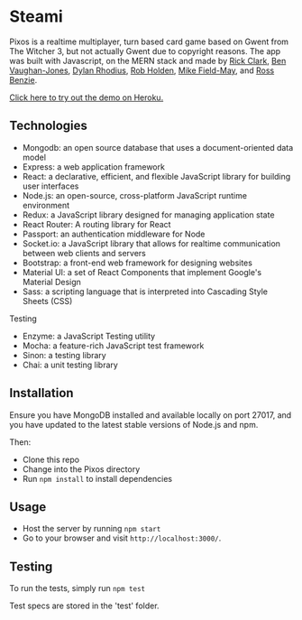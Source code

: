 # Steami
Pixos is a realtime multiplayer, turn based card game based on Gwent from The Witcher 3, but not actually Gwent due to copyright reasons. The app was built with Javascript, on the MERN stack and made by [Rick Clark](https://github.com/rkclark), [Ben Vaughan-Jones](https://github.com/bvjones), [Dylan Rhodius](https://github.com/dylanrhodius), [Rob Holden](https://github.com/holden4), [Mike Field-May](https://github.com/mikefieldmay), and [Ross Benzie](https://github.com/rossbenzie).

[Click here to try out the demo on Heroku.](http://pixos.herokuapp.com/)

## Technologies

- Mongodb: an open source database that uses a document-oriented data model
- Express: a web application framework
- React: a declarative, efficient, and flexible JavaScript library for building user interfaces
- Node.js: an open-source, cross-platform JavaScript runtime environment
- Redux: a JavaScript library designed for managing application state
- React Router: A routing library for React
- Passport: an authentication middleware for Node
- Socket.io: a JavaScript library that allows for realtime communication between web clients and servers
- Bootstrap: a front-end web framework for designing websites
- Material UI: a set of React Components that implement Google's Material Design
- Sass: a scripting language that is interpreted into Cascading Style Sheets (CSS)


Testing

- Enzyme: a JavaScript Testing utility
- Mocha: a feature-rich JavaScript test framework
- Sinon: a testing library
- Chai: a unit testing library

## Installation

Ensure you have MongoDB installed and available locally on port 27017, and you have updated to the latest stable versions of Node.js and npm.

Then:
- Clone this repo
- Change into the Pixos directory
- Run `npm install` to install dependencies


## Usage

- Host the server by running `npm start`
- Go to your browser and visit `http://localhost:3000/`.

<!-- You should see this button:

![Button Screenshot](http://i.imgur.com/tmpnk0Z.png)

Clicking it will redirect you to the Steam authentication sign in page, hosted by Valve. Signing in will redirect you to the Steami homepage where you will be able to see your Steam profile:

![Homepage Screenshot](http://i.imgur.com/7cP9zh0.png)

To see more information on a particular game, simply click it. You will then see your total time played on the game and all of your completed and outstanding achievements. Mouse over an achievement to see its name and description:

![Gamepage Screenshot](http://i.imgur.com/r1BROYj.png) -->

## Testing

To run the tests, simply run `npm test`

Test specs are stored in the 'test' folder.
